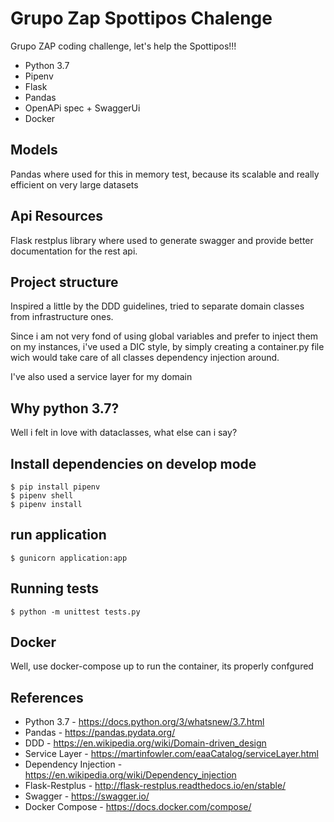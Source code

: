 # Grupo Zap Spottipos Chalenge

Grupo ZAP coding challenge, let's help the Spottipos!!!

* Python 3.7
* Pipenv
* Flask
* Pandas
* OpenAPi spec + SwaggerUi
* Docker

## Models

Pandas where used for this in memory test, because its scalable and really efficient on very large datasets

## Api Resources

Flask restplus library where used to generate swagger and provide better documentation for the rest api.

## Project structure

Inspired a little by the DDD guidelines, tried to separate domain classes from infrastructure ones.

Since i am not very fond of using global variables and prefer to inject them on my instances, i've used a DIC style, by simply creating a container.py file wich would take care of all classes dependency injection around.

I've also used a service layer for my domain

## Why python 3.7?
Well i felt in love with dataclasses, what else can i say?

## Install dependencies on develop mode
```
$ pip install pipenv
$ pipenv shell
$ pipenv install
``` 

## run application
```
$ gunicorn application:app
```

## Running tests

```
$ python -m unittest tests.py
```

## Docker
Well, use docker-compose up to run the container, its properly confgured

## References
* Python 3.7 - https://docs.python.org/3/whatsnew/3.7.html
* Pandas - https://pandas.pydata.org/
* DDD - https://en.wikipedia.org/wiki/Domain-driven_design
* Service Layer - https://martinfowler.com/eaaCatalog/serviceLayer.html
* Dependency Injection - https://en.wikipedia.org/wiki/Dependency_injection
* Flask-Restplus - http://flask-restplus.readthedocs.io/en/stable/
* Swagger - https://swagger.io/
* Docker Compose - https://docs.docker.com/compose/
